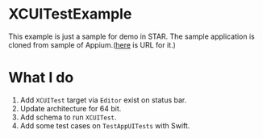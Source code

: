 # XCUITestExample

This example is just a sample for demo in STAR.
The sample application is cloned from sample of Appium.([here](https://github.com/appium/sample-code/tree/master/sample-code/apps/TestApp) is URL for it.)


# What I do
1. Add `XCUITest` target via `Editor` exist on status bar.
2. Update architecture for  64 bit.
3. Add schema to run `XCUITest`.
4. Add some test cases on `TestAppUITests` with Swift.
